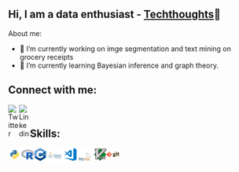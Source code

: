 ## Hi, I am a data enthusiast - [Techthoughts](https://simonsong004.wixsite.com/mysite)👋

About me:

- 🔭 I’m currently working on imge segmentation and text mining on grocery receipts 
- 🌱 I’m currently learning Bayesian inference and graph theory.
<!-- 
- 👯 I’m looking to collaborate on ...
- 🤔 I’m looking for help with ...
- 💬 Ask me about ...
- 📫 How to reach me: ...
- 😄 Pronouns: ...
- ⚡ Fun fact: ...
-->

## Connect with me:
[<img align="left" alt="Twitter" width="22px" src="https://cdn.jsdelivr.net/npm/simple-icons@v3/icons/twitter.svg"  />](http://twitter.com/Simon08510011)
[<img align="left" alt="Linkedin" width="22px" src="https://cdn.jsdelivr.net/npm/simple-icons@v3/icons/linkedin.svg"  />](https://www.linkedin.com/in/shutong-song-516bb1202/)

<br/>

## Skills:
[<img align="left" alt="Python" width="26px" src="https://raw.githubusercontent.com/github/explore/80688e429a7d4ef2fca1e82350fe8e3517d3494d/topics/python/python.png" />](https://simonsong004.wixsite.com/mysite)
[<img align="left" alt="R" width="26px" src="https://raw.githubusercontent.com/github/explore/80688e429a7d4ef2fca1e82350fe8e3517d3494d/topics/r/r.png" />](https://simonsong004.wixsite.com/mysite)
[<img align="left" alt="Cpp" width="26px" src="https://raw.githubusercontent.com/github/explore/80688e429a7d4ef2fca1e82350fe8e3517d3494d/topics/cpp/cpp.png" />](https://simonsong004.wixsite.com/mysite)
[<img align="left" alt="Java" width="35px" src="https://raw.githubusercontent.com/github/explore/80688e429a7d4ef2fca1e82350fe8e3517d3494d/topics/java/java.png" />](https://simonsong004.wixsite.com/mysite)
[<img align="left" alt="Visual Studio Code" width="26px" src="https://raw.githubusercontent.com/github/explore/80688e429a7d4ef2fca1e82350fe8e3517d3494d/topics/visual-studio-code/visual-studio-code.png" />](https://simonsong004.wixsite.com/mysite)
[<img align="left" alt="mySQL" width="35px" src="https://raw.githubusercontent.com/github/explore/80688e429a7d4ef2fca1e82350fe8e3517d3494d/topics/mysql/mysql.png" />](https://simonsong004.wixsite.com/mysite)
[<img align="left" alt="Vim" width="26px" src="https://raw.githubusercontent.com/github/explore/80688e429a7d4ef2fca1e82350fe8e3517d3494d/topics/vim/vim.png" />](https://simonsong004.wixsite.com/mysite)
[<img align="left" alt="Git" width="26px" src="https://raw.githubusercontent.com/github/explore/80688e429a7d4ef2fca1e82350fe8e3517d3494d/topics/git/git.png" />](https://simonsong004.wixsite.com/mysite)
